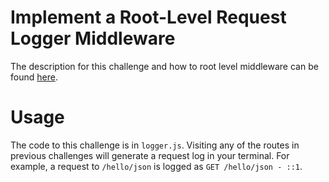 # Implement a Root-Level Request Logger Middleware 

The description for this challenge and how to root level middleware can be found [here](https://www.freecodecamp.org/learn/back-end-development-and-apis/basic-node-and-express/implement-a-root-level-request-logger-middleware).

# Usage
The code to this challenge is in `logger.js`. Visiting any of the routes in previous 
challenges will generate a request log in your terminal. For example, a request to 
`/hello/json` is logged as `GET /hello/json - ::1`.
